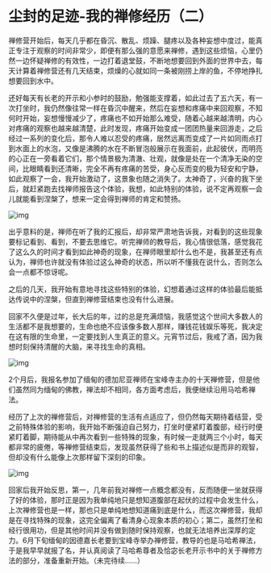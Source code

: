 
# 尘封的足迹-我的禅修经历（二）

禅修营开始后，每天几乎都在昏沉、散乱、烦躁、腿疼以及各种妄想中度过，能真正专注于观察的时间非常少，即便有那么强的意愿来禅修，遇到这些烦恼，心里仍然一边怀疑禅修的有效性，一边打着退堂鼓，不断地想要回到外面的世界中去，每天计算着禅修营还有几天结束，烦燥的心就如同一条被刚捞上岸的鱼，不停地挣扎想要回到水中。

还好每天有长老的开示和小参时的鼓励，勉强能支撑着，如此过去了五六天，有一次打坐时，我仍然像往常一样在昏沉中醒来，然后在妄想和疼痛中来回观察，不知何时开始，妄想慢慢减少了，疼痛也不如开始那么难受，随着心越来越清明，内心对疼痛的观察也越来越清楚，此时发现，疼痛开始变成一团团热量来回游走，之后经过一系列的变化后，那令人难以忍受的疼痛，居然远离而变成了一片如同雨点打到水面上的水泡，又像是沸腾的水在不断冒泡般展示在我面前，此起彼伏，而明亮的心正在一旁看着它们，那个情景极为清澈、壮观，就像是处在一个清净无染的空间，比眼睛看到还清晰，完全不再有疼痛的苦受，身心反而变的极为轻安和宁静，如此观察了一会，我开始激动了，这景象也随之消失了。太神奇了，兴奋的我下坐后，就赶紧跑去找禅师报告这个体验，我想，如此特别的体验，说不定再观察一会儿就能看到涅槃了，想来一定会得到禅师的肯定和赞扬。  

![img](./imgs/2-0.png)

出乎意料的是，禅师在听了我的汇报后，却非常严肃地告诉我，对看到的这些现象要标记看到、看到，不要去思维它。听完禅师的教导后，我心情很低落，感觉我花了这么久的时间才看到如此神奇的现象，在禅师眼里却什么也不是，我甚至还有点认为，禅师也许就没有体验过这么神奇的状态，所以听不懂我在说什么，否则怎么会一点都不惊讶呢。

之后的几天，我开始有意地寻找这些特别的体验，幻想着通过这样的体验最后能抵达传说中的涅槃，但直到禅修营结束也没有什么进展。

回家不久便是过年，长大后的年，过的总是充满烦恼，我感觉这个世间大多数人的生活都不是我想要的，生命也绝不应该像多数人那样，赚钱花钱娱乐等死，我决定在这有限的生命里，一定要找到人生真正的意义。元宵节过后，我戒了酒，因为我想时刻保持清醒的大脑，来寻找生命的真相。  

![img](./imgs/2-1.png)

2个月后，我报名参加了缅甸的德加尼亚禅师在宝峰寺主办的十天禅修营，但是他们虽然同为缅甸的佛教，禅法却不相同，各方面考虑后，我便继续沿用马哈希禅法。

经历了上次的禅修营后，对禅修营的生活有点适应了，但仍然每天期待着结营，受之前特殊体验的影响，我开始不断强迫自己努力，打坐时便紧盯着腹部，经行时便紧盯着脚，期待能从中再次看到一些特殊的现象，有时候一走就两三个小时，每天都非常的疲倦，等禅修营结束后，发现虽然获得了些和书上描述似是而非的观智，但却没有什么能像上次那样留下深刻的印象。

![img](./imgs/2-2.png)

回家后我开始反思，第一，几年前我对禅修一点概念都没有，反而随便一坐就获得了好的体验，那时正是因为我单纯地只是想知道腹部在起伏的过程中会发生什么，上次禅修营也是一样，那也只是单纯地想知道痛到底是什么，而这次禅修营，我却是在寻找特殊的现象，这完全偏离了看清身心现象本质的初心；第二，虽然打坐和经行很用功，但是其他时间并没有做到随时保持观察，也就无法培养出深厚的定力。6月下旬缅甸的因德嘉长老要到宝峰寺举办禅修营，教导的也是马哈希禅法，于是我早早就报了名，并认真阅读了马哈希尊者及恰宓长老开示书中的关于禅修方法的部分，准备重新开始。（未完待续&#x2026;&#x2026;）

